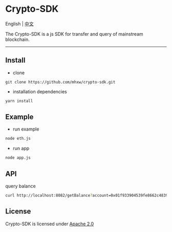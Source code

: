 # Crypto-SDK

English | [中文](README_CN.md)

The Crypto-SDK is a js SDK for transfer and query of mainstream blockchain.

------

## Install

- clone

```shell script
git clone https://github.com/mhxw/crypto-sdk.git
```

- installation dependencies

```bash
yarn install
```

## Example

- run example

```bash
node eth.js
```

- run app

```bash
node app.js
```

## API

query balance

```bash
curl http://localhost:8082/getBalance?account=0x01f933904539fe8662c48392ee31c0afcf98758e
```

## License

Crypto-SDK is licensed under [Apache 2.0](https://www.apache.org/licenses/LICENSE-2.0)